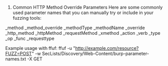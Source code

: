1. Common HTTP Method Override Parameters
Here are some commonly used parameter names that you can manually try or include in your fuzzing tools:


_method
_method_override
_methodType
_methodName
_override
_http_method
_httpMethod
_requestMethod
_xmethod
_action
_verb
_type
_op
_func
_requesttype

Example usage with ffuf:
ffuf -u "http://example.com/resource?FUZZ=POST" -w SecLists/Discovery/Web-Content/burp-parameter-names.txt -X GET


